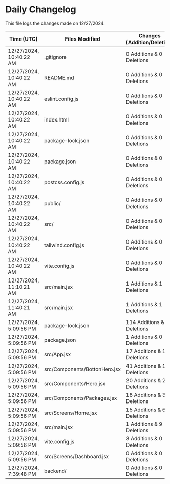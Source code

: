 # Daily Changelog

This file logs the changes made on 12/27/2024.

| Time (UTC)             | Files Modified                    | Changes (Addition/Deletion) |
|------------------------|-----------------------------------|-----------------------------|
| 12/27/2024, 10:40:22 AM | .gitignore | 0 Additions & 0 Deletions |
| 12/27/2024, 10:40:22 AM | README.md | 0 Additions & 0 Deletions |
| 12/27/2024, 10:40:22 AM | eslint.config.js | 0 Additions & 0 Deletions |
| 12/27/2024, 10:40:22 AM | index.html | 0 Additions & 0 Deletions |
| 12/27/2024, 10:40:22 AM | package-lock.json | 0 Additions & 0 Deletions |
| 12/27/2024, 10:40:22 AM | package.json | 0 Additions & 0 Deletions |
| 12/27/2024, 10:40:22 AM | postcss.config.js | 0 Additions & 0 Deletions |
| 12/27/2024, 10:40:22 AM | public/ | 0 Additions & 0 Deletions |
| 12/27/2024, 10:40:22 AM | src/ | 0 Additions & 0 Deletions |
| 12/27/2024, 10:40:22 AM | tailwind.config.js | 0 Additions & 0 Deletions |
| 12/27/2024, 10:40:22 AM | vite.config.js | 0 Additions & 0 Deletions |
| 12/27/2024, 11:10:21 AM | src/main.jsx | 1 Additions & 1 Deletions|
| 12/27/2024, 11:40:21 AM | src/main.jsx | 1 Additions & 1 Deletions|
| 12/27/2024, 5:09:56 PM | package-lock.json | 114 Additions & 0 Deletions|
| 12/27/2024, 5:09:56 PM | package.json | 1 Additions & 0 Deletions|
| 12/27/2024, 5:09:56 PM | src/App.jsx | 17 Additions & 1 Deletions|
| 12/27/2024, 5:09:56 PM | src/Components/BottonHero.jsx | 41 Additions & 17 Deletions|
| 12/27/2024, 5:09:56 PM | src/Components/Hero.jsx | 20 Additions & 2 Deletions|
| 12/27/2024, 5:09:56 PM | src/Components/Packages.jsx | 18 Additions & 3 Deletions|
| 12/27/2024, 5:09:56 PM | src/Screens/Home.jsx | 15 Additions & 6 Deletions|
| 12/27/2024, 5:09:56 PM | src/main.jsx | 1 Additions & 9 Deletions|
| 12/27/2024, 5:09:56 PM | vite.config.js | 3 Additions & 0 Deletions|
| 12/27/2024, 5:09:56 PM | src/Screens/Dashboard.jsx | 0 Additions & 0 Deletions|
| 12/27/2024, 7:39:48 PM | backend/ | 0 Additions & 0 Deletions|
